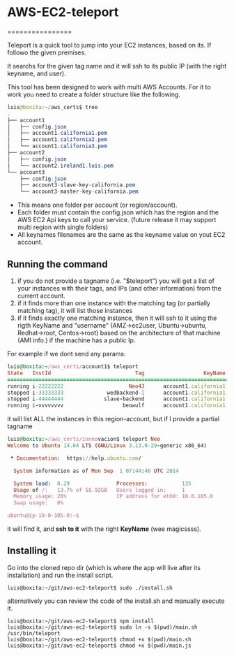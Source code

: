 # AWS-EC2-teleport
================

Teleport is a quick tool to jump into your EC2 instances, based on its. If followo the given premises.

It searchs for the given tag name and it will ssh to its public IP (with the right keyname, and user).

This tool has been designed to work with multi AWS Accounts. For it to work you need to create a folder structure like the following.


``` java
luis@boxita:~/aws_certs$ tree
.
├── account1
│   ├── config.json
│   ├── account1.california1.pem
│   ├── account1.california2.pem
│   └── account1.california3.pem
├── account2
│   ├── config.json
│   └── account2.ireland1.luis.pem
└── account3
    ├── config.json
    ├── account3-slave-key-california.pem
    └── account3-master-key-california.pem
```

* This means one folder per account (or region/account).
* Each folder must contain the config.json which has the region and the AWS EC2 Api keys to call your service. (future release it may support multi region with single folders)
* All keynames filenames are the same as the keyname value on yout EC2 account.


## Running the command

1. if you do not provide a tagname (i.e. "$teleport") you will get a list of your instances with their tags, and IPs (and other information) from the  current account.
2. if it finds more than one instance with the matching tag (or partially matching tag), it will list those instances
3. if it finds exactly one matching instance, then it will ssh to it using the rigth KeyName and "username" (AMZ->ec2user, Ubuntu->ubuntu, Redhat->root, Centos->root) based on the architecture of that machine (AMI info.) if the machine has a public Ip.

For example if we dont send any params:

```ruby
luis@boxita:~/aws_certs/account1$ teleport
State   InstId                           Tag                   KeyName       PrivateIp        PublicIp
=========================================================================================================
running i-22222222                     Neo4J      account1.california1      10.0.105.0     54.45.67.12
stopped i-33333333              wedbackend-1      account1.california1       undefined       undefined
stopped i-44444444             slave-backend      account1.california1       undefined       undefined
running i-vvvvvvvv                   beowulf      account1.california1    10.25.18.251    54.12.202.78
```

it will list ALL the instances in this region-account, but if I provide a partial tagname

```ruby
luis@boxita:~/aws_certs/innnovacion$ teleport Neo
Welcome to Ubuntu 14.04 LTS (GNU/Linux 3.13.0-29-generic x86_64)

 * Documentation:  https://help.ubuntu.com/

  System information as of Mon Sep  1 07:44:46 UTC 2014

  System load:  0.29               Processes:           135
  Usage of /:   13.7% of 58.92GB   Users logged in:     1
  Memory usage: 26%                IP address for eth0: 10.0.105.0
  Swap usage:   0%

ubuntu@ip-10-0-105-0:~$
```

it will find it, and __ssh to it__ with the right __KeyName__ (wee magicssss).

## Installing it

Go into the cloned repo dir (which is where the app will live after its installation) and run the install script.
```
luis@boxita:~/git/aws-ec2-teleport$ sudo ./install.sh
```

alternatively you can review the code of the install.sh and manually execute it.

```
luis@boxita:~/git/aws-ec2-teleport$ npm install
luis@boxita:~/git/aws-ec2-teleport$ sudo ln -s $(pwd)/main.sh /usr/bin/teleport
luis@boxita:~/git/aws-ec2-teleport$ chmod +x $(pwd)/main.sh
luis@boxita:~/git/aws-ec2-teleport$ chmod +x $(pwd)/main.js
```
